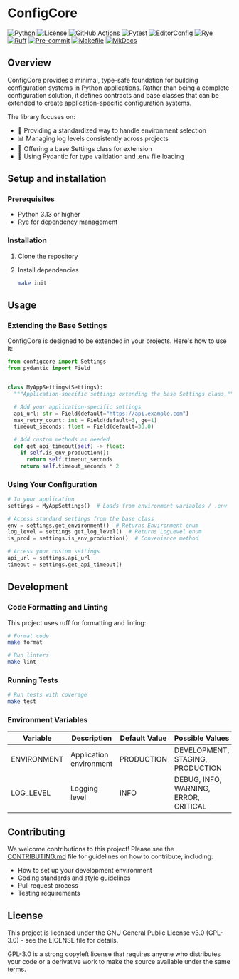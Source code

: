 # ConfigCore

[![Python](https://img.shields.io/badge/Python-FFD43B?logo=python)](https://www.python.org/)
![License](https://img.shields.io/badge/GPL--3.0-red?logo=gnu)
[![GitHub Actions](https://img.shields.io/badge/GitHub_Actions-E6F0FF?logo=githubactions)](https://github.com/features/actions)
[![Pytest](https://img.shields.io/badge/pytest-E6F7FF?logo=pytest)](https://docs.pytest.org/)
[![EditorConfig](https://img.shields.io/badge/EditorConfig-333333?logo=editorconfig)](https://editorconfig.org/)
[![Rye](https://img.shields.io/badge/Rye-000000?logo=rye)](https://rye.astral.sh/)
[![Ruff](https://img.shields.io/badge/Ruff-3A3A3A?logo=ruff)](https://docs.astral.sh/ruff/)
[![Pre-commit](https://img.shields.io/badge/pre--commit-40332E?logo=pre-commit)](https://pre-commit.com/)
[![Makefile](https://img.shields.io/badge/Makefile-427819?logo=gnu)](https://www.gnu.org/software/make/manual/make.html)
[![MkDocs](https://img.shields.io/badge/MkDocs-526CFE?logo=markdown)](https://www.mkdocs.org/)

## Overview

ConfigCore provides a minimal, type-safe foundation for building configuration
systems in Python applications. Rather than being a complete configuration
solution, it defines contracts and base classes that can be extended to create
application-specific configuration systems.

The library focuses on:

- 🔄 Providing a standardized way to handle environment selection
- 📊 Managing log levels consistently across projects
- 🧩 Offering a base Settings class for extension
- 📝 Using Pydantic for type validation and .env file loading

## Setup and installation

### Prerequisites

- Python 3.13 or higher
- [Rye](https://rye.astral.sh) for dependency management

### Installation

1. Clone the repository

2. Install dependencies
   ```sh
   make init
   ```

## Usage

### Extending the Base Settings

ConfigCore is designed to be extended in your projects. Here's how to use it:

```python
from configcore import Settings
from pydantic import Field


class MyAppSettings(Settings):
  """Application-specific settings extending the base Settings class."""

  # Add your application-specific settings
  api_url: str = Field(default="https://api.example.com")
  max_retry_count: int = Field(default=3, ge=1)
  timeout_seconds: float = Field(default=30.0)

  # Add custom methods as needed
  def get_api_timeout(self) -> float:
    if self.is_env_production():
      return self.timeout_seconds
    return self.timeout_seconds * 2
```

### Using Your Configuration

```python
# In your application
settings = MyAppSettings()  # Loads from environment variables / .env

# Access standard settings from the base class
env = settings.get_environment()  # Returns Environment enum
log_level = settings.get_log_level()  # Returns LogLevel enum
is_prod = settings.is_env_production()  # Convenience method

# Access your custom settings
api_url = settings.api_url
timeout = settings.get_api_timeout()
```

## Development

### Code Formatting and Linting

This project uses ruff for formatting and linting:

```sh
# Format code
make format

# Run linters
make lint
```

### Running Tests

```sh
# Run tests with coverage
make test
```

### Environment Variables

| Variable    | Description             | Default Value | Possible Values                       |
|-------------|-------------------------|---------------|---------------------------------------|
| ENVIRONMENT | Application environment | PRODUCTION    | DEVELOPMENT, STAGING, PRODUCTION      |
| LOG_LEVEL   | Logging level           | INFO          | DEBUG, INFO, WARNING, ERROR, CRITICAL |

## Contributing

We welcome contributions to this project! Please see
the [CONTRIBUTING.md](CONTRIBUTING.md) file for guidelines on how to
contribute, including:

- How to set up your development environment
- Coding standards and style guidelines
- Pull request process
- Testing requirements

## License

This project is licensed under the GNU General Public License v3.0 (GPL-3.0) -
see the LICENSE file for details.

GPL-3.0 is a strong copyleft license that requires anyone who distributes your
code or a derivative work to make the source available under the same terms.
